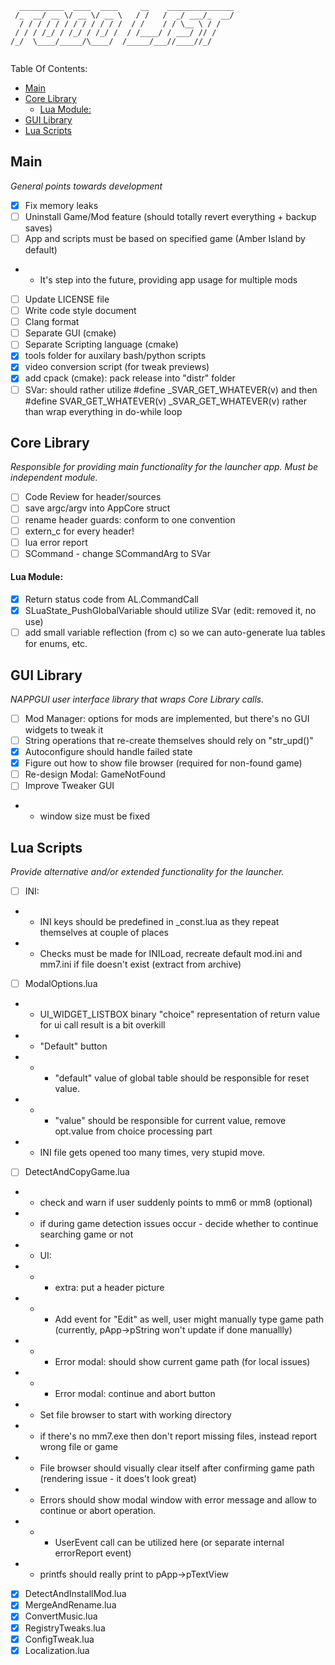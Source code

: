 ```
  __________  ____  ____     __    _______________
 /_  __/ __ \/ __ \/ __ \   / /   /  _/ ___/_  __/
  / / / / / / / / / / / /  / /    / / \__ \ / /   
 / / / /_/ / /_/ / /_/ /  / /____/ / ___/ // /    
/_/  \____/_____/\____/  /_____/___//____//_/     
                                                                                    
```
Table Of Contents:
- [Main](#main)
- [Core Library](#core-library)
    - [Lua Module:](#lua-module)
- [GUI Library](#gui-library)
- [Lua Scripts](#lua-scripts)

## Main
*General points towards development*

- [X] Fix memory leaks
- [ ] Uninstall Game/Mod feature (should totally revert everything + backup saves)
- [ ] App and scripts must be based on specified game (Amber Island by default)
- - It's step into the future, providing app usage for multiple mods
- [ ] Update LICENSE file
- [ ] Write code style document
- [ ] Clang format
- [ ] Separate GUI  (cmake)
- [ ] Separate Scripting language (cmake)
- [x] tools folder for auxilary bash/python scripts
- [x] video conversion script (for tweak previews)
- [x] add cpack (cmake): pack release into "distr" folder
- [ ] SVar: should rather utilize #define _SVAR_GET_WHATEVER(v) and then #define SVAR_GET_WHATEVER(v) _SVAR_GET_WHATEVER(v) rather than wrap everything in do-while loop

## Core Library
*Responsible for providing main functionality for the launcher app. Must be independent module.* 

- [ ] Code Review for header/sources
- [ ] save argc/argv into AppCore struct
- [ ] rename header guards: conform to one convention
- [ ] extern_c for every header!
- [ ] lua error report
- [ ] SCommand - change SCommandArg to SVar
 
#### Lua Module:
- [x] Return status code from AL.CommandCall
- [x] SLuaState_PushGlobalVariable should utilize SVar (edit: removed it, no use)
- [ ] add small variable reflection (from c) so we can auto-generate lua tables for enums, etc.

## GUI Library 
*NAPPGUI user interface library that wraps Core Library calls.* 

- [ ] Mod Manager: options for mods are implemented, but there's no GUI widgets to tweak it
- [ ] String operations that re-create themselves should rely on "str_upd()"
- [x] Autoconfigure should handle failed state
- [x] Figure out how to show file browser (required for non-found game)
- [ ] Re-design Modal: GameNotFound
- [ ] Improve Tweaker GUI
- - window size must be fixed

## Lua Scripts
*Provide alternative and/or extended functionality for the launcher.*

- [ ] INI:
- - INI keys should be predefined in _const.lua as they repeat themselves at couple of places
- - Checks must be made for INILoad, recreate default mod.ini and mm7.ini if file doesn't exist (extract from archive) 
- [ ] ModalOptions.lua
- - UI_WIDGET_LISTBOX binary "choice" representation of return value for ui call result is a bit overkill
- - "Default" button
- - - "default" value of global table should be responsible for reset value.
- - - "value" should be responsible for current value, remove opt.value from choice processing part
- - INI file gets opened too many times, very stupid move.
- [ ] DetectAndCopyGame.lua
- - check and warn if user suddenly points to mm6 or mm8 (optional)
- - if during game detection issues occur - decide whether to continue searching game or not
- - UI:
- - - extra: put a header picture
- - - Add event for "Edit" as well, user might manually type game path (currently, pApp->pString won't update if done manuallly)
- - - Error modal:  should show current game path (for local issues)
- - - Error modal:  continue and abort button
- - Set file browser to start with working directory
- - if there's no mm7.exe then don't report missing files, instead report wrong file or game
- - File browser should visually clear itself after confirming game path (rendering issue - it does't look great)
- - Errors should show modal window with error message and allow to continue or abort operation.
- - - UserEvent call can be utilized here (or separate internal errorReport event)
- - printfs should really print to pApp->pTextView
- [X] DetectAndInstallMod.lua
- [X] MergeAndRename.lua
- [X] ConvertMusic.lua
- [X] RegistryTweaks.lua
- [X] ConfigTweak.lua
- [X] Localization.lua